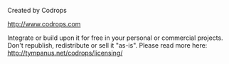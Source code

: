 Created by Codrops

http://www.codrops.com

Integrate or build upon it for free in your personal or commercial projects. Don't republish, redistribute or sell it "as-is". Please read more here: http://tympanus.net/codrops/licensing/


